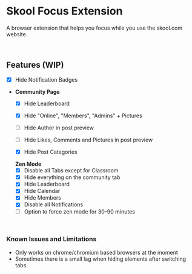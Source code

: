 # Skool Focus Extension
A browser extension that helps you focus while you use the skool.com website.

<br>

## Features (WIP)
- [x] Hide Notification Badges
  
- **Community Page**
  - [x] Hide Leaderboard
  - [x] Hide "Online", "Members", "Admins" + Pictures
  - [ ] Hide Author in post preview
  - [ ] Hide Likes, Comments and Pictures in post preview
  - [x] Hide Post Categories

 
  **Zen Mode**
  - [x] Disable all Tabs except for Classroom
  - [x] Hide everything on the community tab
  - [x] Hide Leaderboard
  - [x] Hide Calendar
  - [x] Hide Members
  - [x] Disable all Notifications
  - [ ] Option to force zen mode for 30-90 minutes
  
<br>

### Known Issues and Limitations
- Only works on chrome/chromium based browsers at the moment
- Sometimes there is a small lag when hiding elements after switching tabs
